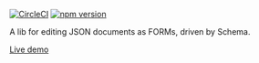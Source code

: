 [![CircleCI](https://dl.circleci.com/status-badge/img/gh/IBM/diesel-json-form/tree/main.svg?style=svg)](https://dl.circleci.com/status-badge/redirect/gh/IBM/diesel-json-form/tree/main)
[![npm version](https://badge.fury.io/js/@diesel-parser%2Fjson-form.svg)](https://badge.fury.io/js/@diesel-parser%2Fjson-form)

A lib for editing JSON documents as FORMs, driven by Schema.

[Live demo](https://ibm.github.io/diesel-json-form/)
